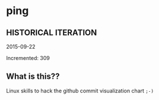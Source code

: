 # ping

## HISTORICAL ITERATION
2015-09-22

Incremented: 309

## What is this?? 
Linux skills to hack the github commit visualization chart `;-)`
